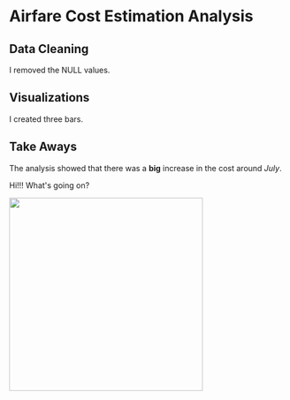 # Airfare Cost Estimation Analysis

## Data Cleaning
I removed the NULL values.

## Visualizations
I created three bars. 

## Take Aways
The analysis showed that there was a **big** increase in the cost around *July*.

Hi!!! What's going on?

<img src =
"https://github.com/eremtutal/excel-project/blob/main/ULVH-cat-fav-human-shutterstock_774405733.jpeg" width="350" height="auto" > 
